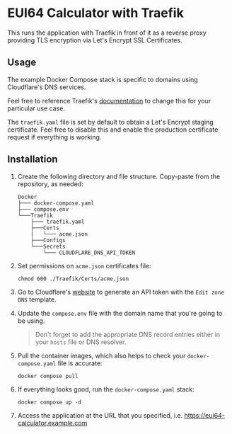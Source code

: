 # EUI64 Calculator with Traefik

This runs the application with Traefik in front of it as a reverse proxy providing TLS encryption via Let's Encrypt SSL Certificates.

## Usage

The example Docker Compose stack is specific to domains using Cloudflare's DNS services.

Feel free to reference Traefik's [documentation](https://doc.traefik.io/traefik/) to change this for your particular use case.

The `traefik.yaml` file is set by default to obtain a Let's Encrypt staging certificate. Feel free to disable this and enable the production certificate request if everything is working.

## Installation

1. Create the following directory and file structure. Copy-paste from the repository, as needed:

    ```console
    Docker
    ├─── docker-compose.yaml
    ├─── compose.env
    └───Traefik
        ├─── traefik.yaml
        ├───Certs
        |   └─── acme.json
        ├───Configs
        └───Secrets
            └─── CLOUDFLARE_DNS_API_TOKEN
    ```

2. Set permissions on `acme.json` certificates file:

    ```console
    chmod 600 ./Traefik/Certs/acme.json
    ```

3. Go to Cloudflare's [website](https://dash.cloudflare.com/profile/api-tokens) to generate an API token with the `Edit zone DNS` template.

4. Update the `compose.env` file with the domain name that you're going to be using.

    > Don't forget to add the appropriate DNS record entries either in your `hosts` file or DNS resolver.

5. Pull the container images, which also helps to check your `docker-compose.yaml` file is accurate:

    ```console
    docker compose pull
    ```

6. If everything looks good, run the `docker-compose.yaml` stack:

    ```console
    docker compose up -d
    ```

7. Access the application at the URL that you specified, i.e. <https://eui64-calculator.example.com>
